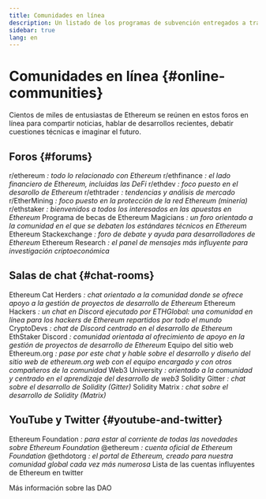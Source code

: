 ```yaml
---
title: Comunidades en línea
description: Un listado de los programas de subvención entregados a través del ecosistema de Ethereum.
sidebar: true
lang: en
---
```


# Comunidades en línea {#online-communities}

Cientos de miles de entusiastas de Ethereum se reúnen en estos foros en línea para compartir noticias, hablar de desarrollos recientes, debatir cuestiones técnicas e imaginar el futuro.

## Foros {#forums}

<SocialListItem socialIcon="reddit"><Link to="https://www.reddit.com/r/ethereum">r/ethereum</Link> _: todo lo relacionado con Ethereum_</SocialListItem>
<SocialListItem socialIcon="reddit"><Link to="https://www.reddit.com/r/ethfinance/">r/ethfinance</Link> _: el lado financiero de Ethereum, incluidas las DeFi_</SocialListItem>
<SocialListItem socialIcon="reddit"><Link to="https://www.reddit.com/r/ethdev/">r/ethdev</Link> _: foco puesto en el desarollo de Ethereum_</SocialListItem>
<SocialListItem socialIcon="reddit"><Link to="https://www.reddit.com/r/ethtrader/">r/ethtrader</Link> _: tendencias y análisis de mercado_</SocialListItem>
<SocialListItem socialIcon="reddit"><Link to="https://www.reddit.com/r/EtherMining/">r/EtherMining</Link> _: foco puesto en la protección de la red Ethereum (minería)_</SocialListItem>
<SocialListItem socialIcon="reddit"><Link to="https://www.reddit.com/r/ethstaker/">r/ethstaker</Link> _: bienvenidos a todos los interesados en las apuestas en Ethereum_</SocialListItem>
<SocialListItem socialIcon="webpage"><Link to="https://ethereum-magicians.org">Programa de becas de Ethereum Magicians</Link> _: un foro orientado a la comunidad en el que se debaten los estándares técnicos en Ethereum_</SocialListItem>
<SocialListItem socialIcon="stackExchange"><Link to="https://ethereum.stackexchange.com">Ethereum Stackexchange</Link> _: foro de debate y ayuda para desarrolladores de Ethereum_</SocialListItem>
<SocialListItem socialIcon="webpage"><Link to="https://ethresear.ch">Ethereum Research</Link> _: el panel de mensajes más influyente para investigación criptoeconómica_</SocialListItem>

## Salas de chat {#chat-rooms}

<SocialListItem socialIcon="discord"><Link to="https://discord.com/invite/Nz6rtfJ8Cu">Ethereum Cat Herders</Link> _: chat orientado a la comunidad donde se ofrece apoyo a la gestión de proyectos de desarrollo de Ethereum_</SocialListItem>
<SocialListItem socialIcon="discord"><Link to="https://ethglobal.co/discord">Ethereum Hackers</Link> _: un chat en Discord ejecutado por ETHGlobal: una comunidad en línea para los hackers de Ethereum repartidos por todo el mundo_</SocialListItem>
<SocialListItem socialIcon="discord"><Link to="https://discord.gg/5W5tVb3">CryptoDevs</Link> _: chat de Discord centrado en el desarrollo de Ethereum_</SocialListItem>
<SocialListItem socialIcon="discord"><Link to="https://discord.io/ethstaker">EthStaker Discord</Link> _: comunidad orientada al ofrecimiento de apoyo en la gestión de proyectos de desarrollo de Ethereum_</SocialListItem>
<SocialListItem socialIcon="discord"><Link to="https://discord.gg/CetY6Y4">Equipo del sitio web Ethereum.org</Link> _: pase por este chat y hable sobre el desarrollo y diseño del sitio web de ethereum.org web con el equipo encargado y con otros compañeros de la comunidad_</SocialListItem>
<SocialListItem socialIcon="discord"><Link to="https://discord.gg/ZH5aXDgWEU">Web3 University</Link> _: orientado a la comunidad y centrado en el aprendizaje del desarrollo de web3_</SocialListItem>
<SocialListItem socialIcon="webpage"><Link to="https://gitter.im/ethereum/solidity/">Solidity Gitter</Link> _: chat sobre el desarrollo de Solidity (Gitter)_</SocialListItem>
<SocialListItem socialIcon="webpage"><Link to="https://matrix.to/#/#ethereum_solidity:gitter.im">Solidity Matrix</Link> _: chat sobre el desarrollo de Solidity (Matrix)_</SocialListItem>

## YouTube y Twitter {#youtube-and-twitter}

<SocialListItem socialIcon="youtube"><Link to="https://www.youtube.com/c/EthereumFoundation">Ethereum Foundation</Link> _: para estar al corriente de todas las novedades sobre Ethereum Foundation_</SocialListItem>
<SocialListItem socialIcon="twitter"><Link to="https://twitter.com/ethereum">@ethereum</Link> _: cuenta oficial de Ethereum Foundation_</SocialListItem>
<SocialListItem socialIcon="twitter"><Link to="https://twitter.com/ethdotorg">@ethdotorg</Link> _: el portal de Ethereum, creado para nuestra comunidad global cada vez más numerosa_</SocialListItem>
<SocialListItem socialIcon="webpage"><Link to="https://hive.one/c/Ethereum?page=1">Lista de las cuentas influyentes de Ethereum en twitter</Link></SocialListItem>

<Divider />

<Callout emoji=":classical_building:" titleKey="page-community-daos-callout-title" descriptionKey="page-community-daos-callout-description">
  <div>
    <ButtonLink to="/community/get-involved/#decentralized-autonomous-organizations-daos">
      Más información sobre las DAO
    </ButtonLink>
  </div>
</Callout>
